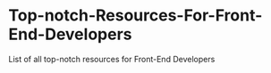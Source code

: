 # Top-notch-Resources-For-Front-End-Developers
List of all top-notch resources for Front-End Developers
